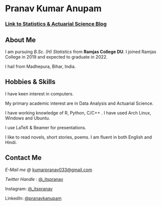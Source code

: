 # Pranav Kumar Anupam 

### [Link to Statistics & Actuarial Science Blog ](https://panupam.github.io/blog)

## About Me

I am pursuing _B.Sc. (H) Statistics_ from **Ramjas College DU**. I joined Ramjas College in 2019 and expected to graduate in 2022.

 I hail from Madhepura, Bihar, India. 

## Hobbies & Skills

I have keen interest in computers. 

My primary academic interest are in Data Analysis and Actuarial Science. 

I have working knowledge of R, Python, C/C++ . I have used Arch Linux, Windows and Ubuntu. 

I use LaTeX & Beamer for presentations.

I like to read novels, short stories, poems. I am fluent in both English and Hindi. 


## Contact Me

_E-Mail me @_ [kumarpranav033@gmail.com](mailto:kumarpranav033@gmail.com)

_Twitter Handle_ : [@_itspranav](https://twitter.com/_itspranav)

Instagram:  [@_itspranav](https://instagram.com/_itspranav)

LinkedIn: [@pranavkanupam](https://www.linkedin.com/in/pranavkanupam/)



